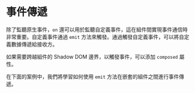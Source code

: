 <template is="exm-article">
<a href="../../publics/examples/event-passing/demo.html" preview></a>
<a href="../../publics/examples/event-passing/comp-one.html" main></a>
<a href="../../publics/examples/event-passing/comp-two.html"></a>
</template>

# 事件傳遞

除了監聽原生事件，`on` 還可以用於監聽自定義事件，這在組件間實現事件通信時非常重要。自定義事件通過 `emit` 方法來觸發。通過觸發自定義事件，可以將自定義數據傳遞給接收方。

如果需要跨越組件的 Shadow DOM 邊界，以觸發事件，可以添加 `composed` 屬性。

在下面的案例中，我們將學習如何使用 `emit` 方法在嵌套的組件之間進行事件傳遞。
